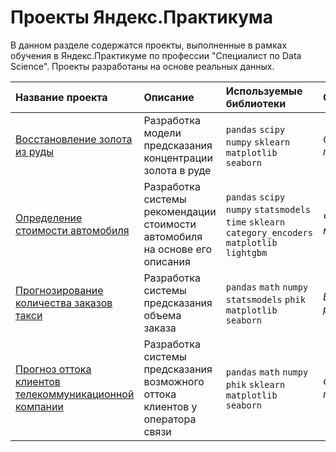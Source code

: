 # Проекты Яндекс.Практикума

В данном разделе содержатся проекты, выполненные в рамках обучения в Яндекс.Практикуме по профессии "Специалист по Data Science". Проекты разработаны на основе реальных данных.


| Название проекта | Описание | Используемые библиотеки | Спринт |
| :---------------------- | :---------------------- | :---------------------- | :---------------------- |
| [Восстановление золота из руды](recovery-of-gold-from-ore) | Разработка модели предсказания концентрации золота в руде | `pandas` `scipy` `numpy` `sklearn`  `matplotlib` `seaborn` | *Сборный проект №2* |
| [Определение стоимости автомобиля](car-cost-predict) | Разработка системы рекомендации стоимости автомобиля на основе его описания | `pandas` `scipy` `numpy` `statsmodels` `time` `sklearn` `category_encoders` `matplotlib` `lightgbm` | *Численные методы* |
| [Прогнозирование количества заказов такси](taxi-orders-prediction) | Разработка системы предсказания объема заказа | `pandas` `math` `numpy` `statsmodels` `phik` `matplotlib` `seaborn` | *Временные ряды* |
| [Прогноз оттока клиентов телекоммуникационной компании](final-project) | Разработка системы предсказания возможного оттока клиентов у оператора связи | `pandas` `math` `numpy` `phik` `sklearn` `matplotlib` `seaborn` | *Финальный проект* |
